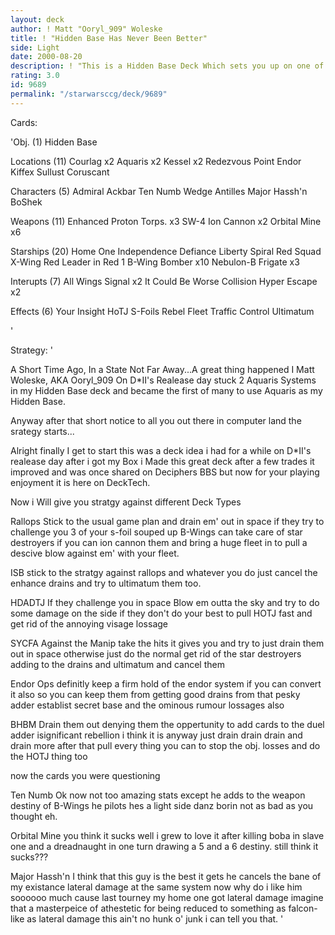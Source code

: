 ```yaml
---
layout: deck
author: ! Matt "Ooryl_909" Woleske
title: ! "Hidden Base Has Never Been Better"
side: Light
date: 2000-08-20
description: ! "This is a Hidden Base Deck Which sets you up on one of 3 hidden bases while you beat on the opponent in space and drain heavily."
rating: 3.0
id: 9689
permalink: "/starwarsccg/deck/9689"
---
```

Cards: 

'Obj. (1)
Hidden Base

Locations (11)
Courlag x2
Aquaris x2
Kessel x2
Redezvous Point
Endor
Kiffex
Sullust
Coruscant

Characters (5)
Admiral Ackbar
Ten Numb
Wedge Antilles
Major Hassh'n
BoShek

Weapons (11)
Enhanced Proton Torps. x3
SW-4 Ion Cannon x2
Orbital Mine x6

Starships (20)
Home One
Independence
Defiance
Liberty
Spiral
Red Squad X-Wing
Red Leader in Red 1
B-Wing Bomber x10
Nebulon-B Frigate x3

Interupts (7)
All Wings
Signal x2
It Could Be Worse
Collision
Hyper Escape x2

Effects (6)
Your Insight
HoTJ
S-Foils
Rebel Fleet
Traffic Control
Ultimatum

'

Strategy: '

A Short Time Ago, In a State Not Far Away...A great thing happened I Matt Woleske, AKA Ooryl_909 On D*II's Realease day stuck 2 Aquaris Systems in my Hidden Base deck and became the first of many to use Aquaris as my Hidden Base.

Anyway after that short notice to all you out there in computer land the srategy starts...

Alright finally I get to start this was a deck idea i had for a while on D*II's realease day after i got my Box i Made this great deck after a few trades it improved and was once shared on Deciphers BBS but now for your playing enjoyment it is here on DeckTech.

Now i Will give you stratgy against different Deck Types

Rallops Stick to the usual game plan and drain em' out in space if they try to challenge you 3 of your s-foil souped up B-Wings can take care of star destroyers if you can ion cannon them and bring a huge fleet in to pull a descive blow against em' with your fleet.

ISB stick to the stratgy against rallops and whatever you do just cancel the enhance drains and try to ultimatum them too.

HDADTJ If they challenge you in space Blow em outta the sky and try to do some damage on the side if they don't do your best to pull HOTJ fast and get rid of the annoying visage lossage

SYCFA Against the Manip take the hits it gives you and try to just drain them out in space otherwise just do the normal get rid of the star destroyers adding to the drains and ultimatum and cancel them

Endor Ops definitly keep a firm hold of the endor system if you can convert it also so you can keep them from getting good drains from that pesky adder establist secret base and the ominous rumour lossages also

BHBM Drain them out denying them the oppertunity to add cards to the duel adder isignificant rebellion i think it is anyway just drain drain drain and drain more after that pull every thing you can to stop the obj. losses and do the HOTJ thing too

now the cards you were questioning

Ten Numb Ok now not too amazing stats except he adds to the weapon destiny of B-Wings he pilots hes a light side danz borin not as bad as you thought eh.

Orbital Mine you think it sucks well i grew to love it after killing boba in slave one and a dreadnaught in one turn drawing a 5 and a 6 destiny.  still think it sucks???

Major Hassh'n I think that this guy is the best it gets he cancels the bane of my existance lateral damage at the same system now why do i like him soooooo much cause last tourney my home one got lateral damage imagine that a masterpeice of athestetic for being reduced to something as falcon-like as lateral damage this ain't no hunk o' junk i can tell you that.  '
